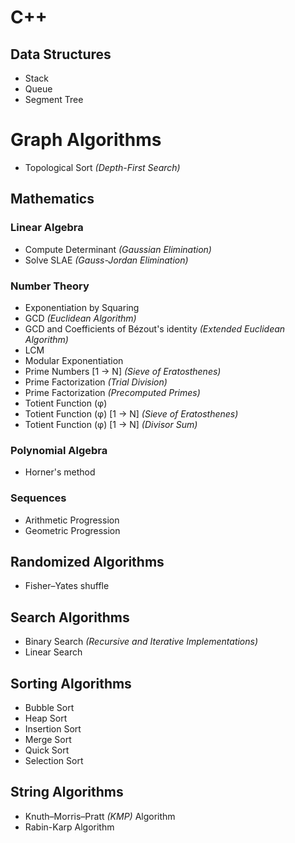 # C++

## Data Structures
* Stack
* Queue
* Segment Tree

# Graph Algorithms
* Topological Sort _(Depth-First Search)_

## Mathematics
### Linear Algebra
* Compute Determinant _(Gaussian Elimination)_
* Solve SLAE _(Gauss-Jordan Elimination)_

### Number Theory
* Exponentiation by Squaring
* GCD _(Euclidean Algorithm)_
* GCD and Coefficients of Bézout's identity _(Extended Euclidean Algorithm)_
* LCM
* Modular Exponentiation
* Prime Numbers [1 → N] _(Sieve of Eratosthenes)_
* Prime Factorization _(Trial Division)_
* Prime Factorization _(Precomputed Primes)_
* Totient Function (φ)
* Totient Function (φ) [1 → N] _(Sieve of Eratosthenes)_
* Totient Function (φ) [1 → N] _(Divisor Sum)_

### Polynomial Algebra
* Horner's method

### Sequences
* Arithmetic Progression
* Geometric Progression

## Randomized Algorithms
* Fisher–Yates shuffle

## Search Algorithms
* Binary Search _(Recursive and Iterative Implementations)_
* Linear Search

## Sorting Algorithms
* Bubble Sort
* Heap Sort
* Insertion Sort
* Merge Sort
* Quick Sort
* Selection Sort

## String Algorithms
* Knuth–Morris–Pratt _(KMP)_ Algorithm
* Rabin-Karp Algorithm
